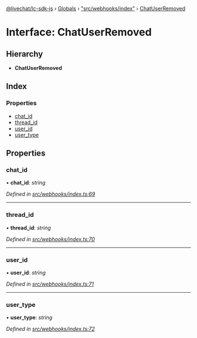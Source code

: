[@livechat/lc-sdk-js](../README.md) › [Globals](../globals.md) › ["src/webhooks/index"](../modules/_src_webhooks_index_.md) › [ChatUserRemoved](_src_webhooks_index_.chatuserremoved.md)

# Interface: ChatUserRemoved

## Hierarchy

* **ChatUserRemoved**

## Index

### Properties

* [chat_id](_src_webhooks_index_.chatuserremoved.md#chat_id)
* [thread_id](_src_webhooks_index_.chatuserremoved.md#thread_id)
* [user_id](_src_webhooks_index_.chatuserremoved.md#user_id)
* [user_type](_src_webhooks_index_.chatuserremoved.md#user_type)

## Properties

###  chat_id

• **chat_id**: *string*

*Defined in [src/webhooks/index.ts:69](https://github.com/livechat/lc-sdk-js/blob/e25bbbb/src/webhooks/index.ts#L69)*

___

###  thread_id

• **thread_id**: *string*

*Defined in [src/webhooks/index.ts:70](https://github.com/livechat/lc-sdk-js/blob/e25bbbb/src/webhooks/index.ts#L70)*

___

###  user_id

• **user_id**: *string*

*Defined in [src/webhooks/index.ts:71](https://github.com/livechat/lc-sdk-js/blob/e25bbbb/src/webhooks/index.ts#L71)*

___

###  user_type

• **user_type**: *string*

*Defined in [src/webhooks/index.ts:72](https://github.com/livechat/lc-sdk-js/blob/e25bbbb/src/webhooks/index.ts#L72)*
